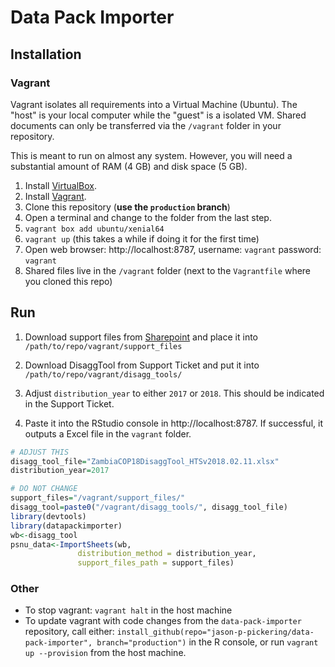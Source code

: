 # Data Pack Importer

## Installation

### Vagrant

Vagrant isolates all requirements into a Virtual Machine (Ubuntu). The "host" is your local computer while the "guest" is a isolated VM. Shared documents can only be transferred via the `/vagrant` folder in your repository.

This is meant to run on almost any system. However, you will need a substantial amount of RAM (4 GB) and disk space (5 GB).

1. Install [VirtualBox](https://www.virtualbox.org/wiki/Downloads).
2. Install [Vagrant](https://www.vagrantup.com/downloads).
3. Clone this repository (**use the `production` branch**)
4. Open a terminal and change to the folder from the last step.
5. `vagrant box add ubuntu/xenial64`
6. `vagrant up` (this takes a while if doing it for the first time)
7. Open web browser: http://localhost:8787, username: `vagrant` password: `vagrant`
8. Shared files live in the `/vagrant` folder (next to the `Vagrantfile` where you cloned this repo)

## Run

1. Download support files from [Sharepoint](https://www.pepfar.net/Project-Pages/collab-38/Shared%20Documents/Forms/AllItems.aspx?RootFolder=%2FProject-Pages%2Fcollab-38%2FShared%20Documents%2FCOP18%20Target%20Setting%20Process%20Improvement%2FImport%20Team&FolderCTID=0x012000C4AC9B35DC4AB84FAEEF47AE703A28CE00C799CA85D140EF45960B9C47CE99E19F&View=%7BA8BAC8D0-846B-4EFE-8763-758855081F5D%7D&InitialTabId=Ribbon%2EDocument&VisibilityContext=WSSTabPersistence#InplviewHasha8bac8d0-846b-4efe-8763-758855081f5d=RootFolder%3D%252FProject%252DPages%252Fcollab%252D38%252FShared%2520Documents%252FCOP18%2520Target%2520Setting%2520Process%2520Improvement%252FImport%2520Team) and place it into `/path/to/repo/vagrant/support_files`

2. Download DisaggTool from Support Ticket and put it into `/path/to/repo/vagrant/disagg_tools/`

3. Adjust `distribution_year` to either `2017` or `2018`. This should be indicated in the Support Ticket.

4. Paste it into the RStudio console in http://localhost:8787. If successful, it outputs a Excel file in the `vagrant` folder.


```R
# ADJUST THIS
disagg_tool_file="ZambiaCOP18DisaggTool_HTSv2018.02.11.xlsx"
distribution_year=2017

# DO NOT CHANGE
support_files="/vagrant/support_files/"
disagg_tool=paste0("/vagrant/disagg_tools/", disagg_tool_file)
library(devtools)
library(datapackimporter)
wb<-disagg_tool
psnu_data<-ImportSheets(wb,
               distribution_method = distribution_year,
               support_files_path = support_files)
```

### Other

- To stop vagrant: `vagrant halt` in the host machine
- To update vagrant with code changes from the `data-pack-importer` repository, call either: `install_github(repo="jason-p-pickering/data-pack-importer", branch="production")` in the R console, or run `vagrant up --provision` from the host machine.
